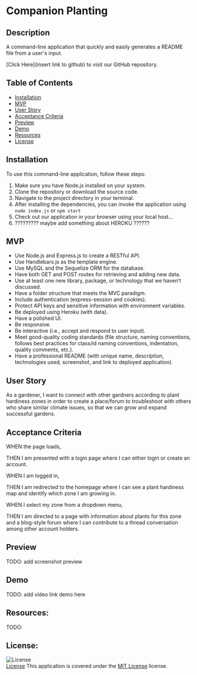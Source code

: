 # Companion Planting

## Description
A command-line application that quickly and easily generates a README file from a user's input.

[Click Here](insert link to github) to visit our GitHub repository.

## Table of Contents
- [Installation](#installation)
- [MVP](#mvp)
- [User Story](#user-story)
- [Acceptance Criteria](#acceptance-criteria)
- [Preview](#preview)
- [Demo](#demo)
- [Resources](#resources)
- [License](#license)

## Installation
To use this command-line application, follow these steps:
1. Make sure you have Node.js installed on your system.
2. Clone the repository or download the source code.
3. Navigate to the project directory in your terminal.
4. After installing the dependencies, you can invoke the application using `node index.js` or `npm start`
5. Check out our application in your browser using your local host... 
6. ????????? maybe add something about HEROKU ??????

## MVP
* Use Node.js and Express.js to create a RESTful API.
​
* Use Handlebars.js as the template engine.
​
* Use MySQL and the Sequelize ORM for the database.
​
* Have both GET and POST routes for retrieving and adding new data.
​
* Use at least one new library, package, or technology that we haven’t discussed.
​
* Have a folder structure that meets the MVC paradigm.
​
* Include authentication (express-session and cookies).
​
* Protect API keys and sensitive information with environment variables.
​
* Be deployed using Heroku (with data).
​
* Have a polished UI.
​
* Be responsive.
​
* Be interactive (i.e., accept and respond to user input).
​
* Meet good-quality coding standards (file structure, naming conventions, follows best practices for class/id naming conventions, indentation, quality comments, etc.).
​
* Have a professional README (with unique name, description, technologies used, screenshot, and link to deployed application).

## User Story
As a gardener, I want to connect with other gardners according to plant hardiness zones in order to create a place/forum to troubleshoot with others who share similar climate issues, so that we can grow and expand successful gardens.

## Acceptance Criteria 

WHEN the page loads, 

THEN I am presented with a login page where I can either login or create an account.

WHEN I am logged in, 

THEN I am redirected to the homepage where I can see a plant hardiness map and identify which zone I am growing in. 

WHEN I select my zone from a dropdown menu, 

THEN I am directed to a page with information about plants for this zone and a blog-style forum where I can contribute to a thread conversation among other account holders. 

## Preview
TODO: add screenshot preview

## Demo
TODO: add video link demo here

## Resources:
TODO: 

## License:
![License](https://img.shields.io/badge/License-MIT%20License-brightgreen)  
[License](./LICENSE)
This application is covered under the [MIT License](./LICENSE) license.